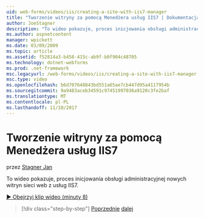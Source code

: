 ```yaml
---
uid: web-forms/videos/iis/creating-a-site-with-iis7-manager
title: "Tworzenie witryny za pomocą Menedżera usług IIS7 | Dokumentacja firmy Microsoft"
author: JoeStagner
description: "To wideo pokazuje, proces inicjowania obsługi administracyjnej nowych witryn sieci web z usług IIS7."
ms.author: aspnetcontent
manager: wpickett
ms.date: 03/09/2009
ms.topic: article
ms.assetid: f52814a3-b458-415c-ab9f-b0f904c48705
ms.technology: dotnet-webforms
ms.prod: .net-framework
msc.legacyurl: /web-forms/videos/iis/creating-a-site-with-iis7-manager
msc.type: video
ms.openlocfilehash: b6d707648843bd551a65ae7cb447d95a4117954b
ms.sourcegitcommit: 9a9483aceb34591c97451997036a9120c3fe2baf
ms.translationtype: MT
ms.contentlocale: pl-PL
ms.lasthandoff: 11/10/2017
---
```

<a name="creating-a-site-with-iis7-manager"></a>Tworzenie witryny za pomocą Menedżera usług IIS7
====================
przez [Stagner Jan](https://github.com/JoeStagner)

To wideo pokazuje, proces inicjowania obsługi administracyjnej nowych witryn sieci web z usług IIS7.

[&#9654; Obejrzyj klip wideo (minuty 8)](https://channel9.msdn.com/Blogs/ASP-NET-Site-Videos/creating-a-site-with-iis7-manager)

>[!div class="step-by-step"]
[Poprzednie](troubleshooting-production-aspnet-apps.md)
[dalej](installing-ftp7.md)
